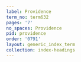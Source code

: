 ```yaml
---
label: Providence
term_no: term632
pages: '7'
no_spaces: Providence
pid: providence
order: '0791'
layout: generic_index_term
collection: index-headings
---
```

